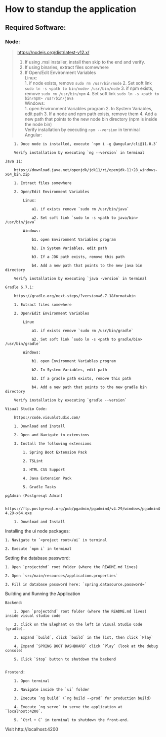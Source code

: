 # How to standup the application

## Required Software:
### Node:
>https://nodejs.org/dist/latest-v12.x/   
>1. If using .msi installer, install then skip to the end and verify.
>2. If using binaries, extract files somewhere
>3. If Open/Edit Environment Variables <br/>
>       Linux:<br/>
>               1. if node exists, remove `sudo rm /usr/bin/node`
>               2. Set soft link `sudo ln -s <path to bin/node> /usr/bin/node`
>               3. if npm exists, remove `sudo rm /usr/bin/npm`
>               4. Set soft link `sudo ln -s <path to bin/npm> /usr/bin/java`<br/>
>       Windows:<br/>
>               1. open Environment Variables program
>               2. In System Variables, edit path
>               3. If a node and npm path exists, remove them
>               4. Add a new path that points to the new node bin directory (npm is inside the node bin)<br/>
>Verify installation by executing `npm --version` in terminal  
    Angular:
    
        1. Once node is installed, execute `npm i -g @angular/cli@11.0.3`
        
        Verify installation by executing `ng --version` in terminal
        
    Java 11:
    
        https://download.java.net/openjdk/jdk11/ri/openjdk-11+28_windows-x64_bin.zip
        
        1. Extract files somewhere
        
        2. Open/Edit Environment Variables
        
            Linux:
            
                a1. if exists remove `sudo rm /usr/bin/java`
                
                a2. Set soft link `sudo ln -s <path to java/bin> /usr/bin/java`
                
            Windows:
            
                b1. open Environment Variables program
                
                b2. In System Variables, edit path
                
                b3. If a JDK path exists, remove this path
                
                b4. Add a new path that points to the new java bin directory 
                
        Verify installation by executing `java -version` in terminal
        
    Gradle 6.7.1:
    
        https://gradle.org/next-steps/?version=6.7.1&format=bin
        
        1. Extract files somewhere
        
        2. Open/Edit Environment Variables
        
            Linux
            
                a1. if exists remove `sudo rm /usr/bin/gradle`
                
                a2. Set soft link `sudo ln -s <path to gradle/bin> /usr/bin/gradle`
                
            Windows:
            
                b1. open Environment Variables program
                
                b2. In System Variables, edit path
                
                b3. If a gradle path exists, remove this path
                
                b4. Add a new path that points to the new gradle bin directory
                
        Verify installation by executing `gradle --version`
        
    Visual Studio Code:
    
        https://code.visualstudio.com/
        
        1. Download and Install
        
        2. Open and Navigate to extensions
        
        3. Install the following extensions
        
            1. Spring Boot Extension Pack
            
            2. TSLint
            
            3. HTML CSS Support
            
            4. Java Extension Pack
            
            5. Gradle Tasks
            
    pgAdmin (Postgresql Admin)
    
        https://ftp.postgresql.org/pub/pgadmin/pgadmin4/v4.29/windows/pgadmin4-4.29-x64.exe
        
        1. Download and Install


Installing the ui node packages:

    1. Navigate to `<project root>/ui` in terminal
    
    2. Execute `npm i` in terminal
    

Setting the database password:

    1. Open `projectdnd` root folder (where the README.md lives)
    
    2. Open `src/main/resources/application.properties`
    
    3. Fill in database password here: `spring.datasource.password=`
    

Building and Running the Application

    Backend:
    
        1. Open `projectdnd` root folder (where the README.md lives) inside visual studio code
        
        2. Click on the Elephant on the left in Visual Studio Code (gradle).
        
        3. Expand `build`, click `build` in the list, then click `Play`
        
        4. Expand `SPRING BOOT DASHBOARD` click `Play` (look at the debug console)
        
        5. Click `Stop` button to shutdown the backend
        

    Frontend:
    
        1. Open terminal
        
        2. Navigate inside the `ui` folder
        
        3. Execute `ng build` (`ng build --prod` for production build)
        
        4. Execute `ng serve` to serve the application at `localhost:4200`.
        
        5. `Ctrl + C` in terminal to shutdown the front-end.


Visit http://localhost:4200 
